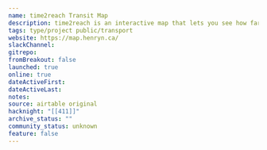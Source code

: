 ```yaml
---
name: time2reach Transit Map
description: time2reach is an interactive map that lets you see how far you can go just using public transit.
tags: type/project public/transport
website: https://map.henryn.ca/
slackChannel: 
gitrepo: 
fromBreakout: false
launched: true
online: true
dateActiveFirst: 
dateActiveLast: 
notes: 
source: airtable original
hacknight: "[[411]]"
archive_status: ""
community_status: unknown
feature: false
---
```

